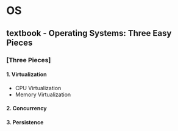 # OS 
## textbook - Operating Systems: Three Easy Pieces
### [Three Pieces]
  #### 1. Virtualization
  - CPU Virtualization 
  - Memory Virtualization
  #### 2. Concurrency
  #### 3. Persistence
